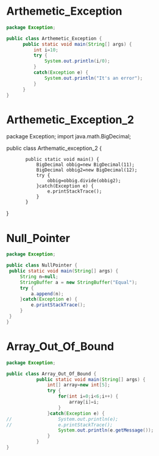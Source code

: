 # Arthemetic_Exception
```java
package Exception;

public class Arthemetic_Exception {
      public static void main(String[] args) {
    	  int i=10;
    	  try {
    		  System.out.println(i/0);
    	  }
    	  catch(Exception e) {
    		  System.out.println("It's an error");  
    	  }
      }
}
```

# Arthemetic_Exception_2

package Exception;
import java.math.BigDecimal;

public class Arthematic_exception_2 {
	
           public static void main() {
        	   BigDecimal obbig=new BigDecimal(11);
        	   BigDecimal obbig2=new BigDecimal(12);
        	   try {
        		   obbig=obbig.divide(obbig2);
        	   }catch(Exception e) {
        		   e.printStackTrace();
        	   }
           }
}

# Null_Pointer
```java
package Exception;

public class NullPointer {
 public static void main(String[] args) {
	 String n=null;
	 StringBuffer a = new StringBuffer("Equal");
	 try {
		 a.append(n);
	 }catch(Exception e) {
		 e.printStackTrace();
	 }
 }
}
```


# Array_Out_Of_Bound
```java
package Exception;

public class Array_Out_Of_Bound {
           public static void main(String[] args) {
        	   int[] array=new int[5];
        	   try {
        		   for(int i=0;i<6;i++) {
        			   array[i]=i;
        		   }
        	   }catch(Exception e) {
//        		   System.out.println(e);
//        		   e.printStackTrace();
        		   System.out.println(e.getMessage());
        	   }
           }
}
```


